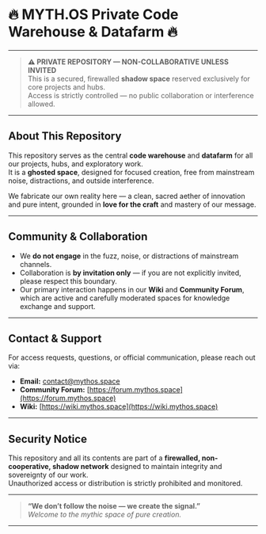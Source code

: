 # 🔥 MYTH.OS Private Code Warehouse & Datafarm 🔥

---

> **⚠️ PRIVATE REPOSITORY — NON-COLLABORATIVE UNLESS INVITED**  
> This is a secured, firewalled **shadow space** reserved exclusively for core projects and hubs.  
> Access is strictly controlled — no public collaboration or interference allowed.

---

## About This Repository

This repository serves as the central **code warehouse** and **datafarm** for all our projects, hubs, and exploratory work.  
It is a **ghosted space**, designed for focused creation, free from mainstream noise, distractions, and outside interference.

We fabricate our own reality here — a clean, sacred aether of innovation and pure intent, grounded in **love for the craft** and mastery of our message.

---

## Community & Collaboration

- We **do not engage** in the fuzz, noise, or distractions of mainstream channels.  
- Collaboration is **by invitation only** — if you are not explicitly invited, please respect this boundary.  
- Our primary interaction happens in our **Wiki** and **Community Forum**, which are active and carefully moderated spaces for knowledge exchange and support.

---

## Contact & Support

For access requests, questions, or official communication, please reach out via:  

- **Email:** [contact@mythos.space](mailto:contact@mythos.space)  
- **Community Forum:** [https://forum.mythos.space](https://forum.mythos.space)  
- **Wiki:** [https://wiki.mythos.space](https://wiki.mythos.space)  

---

## Security Notice

This repository and all its contents are part of a **firewalled, non-cooperative, shadow network** designed to maintain integrity and sovereignty of our work.  
Unauthorized access or distribution is strictly prohibited and monitored.

---

> **“We don’t follow the noise — we create the signal.”**  
> _Welcome to the mythic space of pure creation._

---
